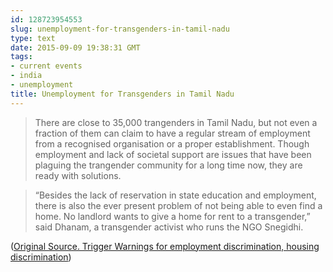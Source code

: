 ```yaml
---
id: 128723954553
slug: unemployment-for-transgenders-in-tamil-nadu
type: text
date: 2015-09-09 19:38:31 GMT
tags:
- current events
- india
- unemployment
title: Unemployment for Transgenders in Tamil Nadu
---
```

> There are close to 35,000 trangenders in Tamil Nadu, but not even a fraction of them can claim to have a regular stream of employment from a recognised organisation or a proper establishment. Though employment and lack of societal support are issues that have been plaguing the trangender community for a long time now, they are ready with solutions.

> “Besides the lack of reservation in state education and employment, there is also the ever present problem of not being able to even find a home. No landlord wants to give a home for rent to a transgender,” said Dhanam, a transgender activist who runs the NGO Snegidhi.

([Original Source. Trigger Warnings for employment discrimination, housing discrimination][1])

[1]: https://web.archive.org/web/20150909111618/http://www.newindianexpress.com/cities/chennai/Transgenders-Still-Struggling-to-Find-Employment-Housing/2015/09/09/article3017257.ece